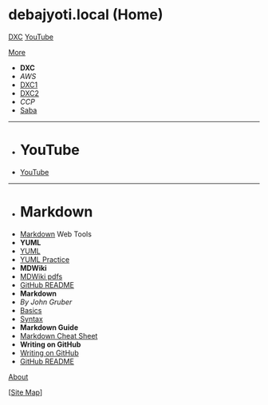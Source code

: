 # debajyoti.local (Home)

[DXC](./content/dxc/#!index.md)
[YouTube](./content/yt/#!index.md)

[More]()

* **DXC**
* *AWS*
* [DXC1](dxc.md)
* [DXC2](dxc.md)
* *CCP*
* [Saba](saba.md)
- - -
* # YouTube
* [YouTube](./content/yt/#!index.md)
- - -
* # Markdown
* [Markdown](http://debajyoti.local:80/md/)
Web Tools
* **YUML**
* [YUML](/web_tools/yuml/yuml_reference.md)
* [YUML Practice](/web_tools/yuml/yuml_practice.md)
* **MDWiki**
* [MDWiki pdfs](/web_tools/md/)
* [GitHub README](README.md)
* **Markdown**
* *By John Gruber*
* [Basics](https://daringfireball.net/projects/markdown/basics)
* [Syntax](https://daringfireball.net/projects/markdown/syntax)
* **Markdown Guide**
* [Markdown Cheat Sheet](https://www.markdownguide.org/cheat-sheet/)
* **Writing on GitHub**
* [Writing on GitHub](https://docs.github.com/en/github/writing-on-github)
* [GitHub README](README.md)

[About](./content/about.md)

[<a href="./content/site_map.html">Site Map</a>]